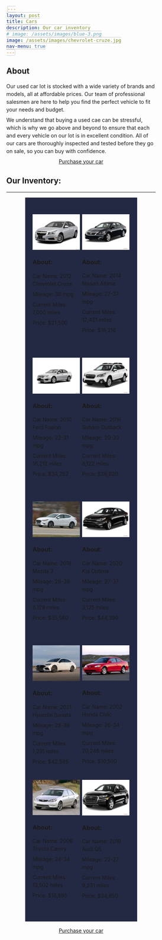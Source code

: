 ```yaml
---
layout: post
title: Cars
description: Our car inventory
# image: /assets/images/blue-3.png
image: /assets/images/chevrolet-cruze.jpg
nav-menu: true
---
```

<style>
	/* Important stuff for this demo. */

img {
  width: 100%;
  height: auto;
  vertical-align: middle;
}

.pics_in_a_row {
  display: flex;
}

.img1 { flex: 1.3344; }
.img2 { flex: 1.3345; }
.img3 { flex: 0.7505; }
.img4 { flex: 2; }
.img5 { flex: 2; }



/* Aaaand just some general styling. */

*, *:before, *:after {
  box-sizing: border-box;
}


.container {
  background: #242943;
  margin: 0 auto;
  padding: 5%;
  width: 75%;
}

h1 {
  margin-top: 0;
}

/*h2 {
  font-weight: normal;
  font-size: 19px;
  margin-bottom: 30px;
}
*/
.muted {
  font-style: italic;
  color: #666;
}

p, li {
  line-height: 1.5
}

li {
  margin-bottom: 7px;
}

p + p {
  margin-top: -7px;
}

code {
  background: #eee;
  padding: 2px 5px;
  font-size: 90%;
  border: 1px solid #ccc;
  border-radius: 4px;
  margin: 0 2px;
}

.pics_in_a_row {
  margin: 25px 0;
}

.pics_in_a_row > div:not(:last-child) {
  margin-right: 2%;
}
</style>
<h2 id="content">About</h2>
<p>Our used car lot is stocked with a wide variety of brands and models, all at affordable prices. Our team of professional salesmen are here to help you find the perfect vehicle to fit your needs and budget.

We understand that buying a used cae can be stressful, which is why we go above and beyond to ensure that each and every vehicle on our lot is in excellent condition. All of our cars are thoroughly inspected and tested before they go on sale, so you can buy with confidence.
</p>

<p align = "center">
<a href="purchase-form.html	" class="button special">Purchase your car</a>
</p>

<h2>Our Inventory:</h2>
<hr>
<div class='container'>
 <div class="column">
  <div class='pics_in_a_row'>
    <div class='img4'>
      <img src='/assets/images/chevrolet-cruze.jpg'>
      <h3>About:</h3>
		<p>Car Name: 2012 Chevrolet Cruze<br></p>
		<p>Mileage: 30 mpg<br></p>
		<p>Current Miles: 7,000 miles<br></p>
		<p>Price: $21,500<br></p>
    </div>
    <div class='img5'>
      <img src='/assets/images/nissan-altima.jpg'>
      <h3>About:</h3>
		<p>Car Name: 2014 Nissan Altima<br></p>
		<p>Mileage: 27-37 mpg<br></p>
		<p>Current Miles: 12,421 miles<br></p>
		<p>Price: $18,216<br></p>
    </div>
  </div>
</div>
<div class="column">
  <div class='pics_in_a_row'>
    <div class='img4'>
      <img src='/assets/images/ford-fusion.webp'>
      <h3>About:</h3>
		<p>Car Name: 2010 Ford Fusion<br></p>
		<p>Mileage: 22-31 mpg<br></p>
		<p>Current Miles: 16,212 miles<br></p>
		<p>Price: $34,252<br></p>
    </div>
    <div class='img5'>
      <img src='/assets/images/subaru-outback.jpg'>
      <h3>About:</h3>
		<p>Car Name: 2016 Subaru Outback<br></p>
		<p>Mileage: 20-32 mpg<br></p>
		<p>Current Miles: 8,122 miles<br></p>
		<p>Price: $36,920<br></p>
    </div>
  </div>
</div>
<div class="column">
  <div class='pics_in_a_row'>
    <div class='img4'>
      <img src='/assets/images/mazda-3.jpg'>
      <h3>About:</h3>
		<p>Car Name: 2018 Mazda 3<br></p>
		<p>Mileage: 28-38 mpg<br></p>
		<p>Current Miles: 6,129 miles<br></p>
		<p>Price: $35,560<br></p>
    </div>
    <div class='img5'>
      <img src='/assets/images/kia-optima.jpg'>
      <h3>About:</h3>
		<p>Car Name: 2020 Kia Optima<br></p>
		<p>Mileage: 27-37 mpg<br></p>
		<p>Current Miles: 3,125 miles<br></p>
		<p>Price: $44,390<br></p>
    </div>
  </div>
</div>
<div class='pics_in_a_row'>
    <div class='img4'>
      <img src='/assets/images/hyundai-sonata.jpg'>
     <h3>About:</h3>
		<p>Car Name: 2021 Hyundai Sonata<br></p>
		<p>Mileage: 28-38 mpg<br></p>
		<p>Current Miles: 1,231 miles<br></p>
		<p>Price: $42,595<br></p>
    </div>
    <div class='img5'>
      <img src='/assets/images/honda-civic.jpg'>
      <h3>About:</h3>
		<p>Car Name: 2002 Honda Civic<br></p>
		<p>Mileage: 26-34 mpg<br></p>
		<p>Current Miles: 20,246 miles<br></p>
		<p>Price: $10,500<br></p>
    </div>
  </div>
  <div class='pics_in_a_row'>
    <div class='img4'>
      <img src='/assets/images/toyota-camry.jpg'>
     <h3>About:</h3>
		<p>Car Name: 2006 Toyota Camry<br></p>
		<p>Mileage: 24-34 mpg<br></p>
		<p>Current Miles: 13,502 miles<br></p>
		<p>Price: $18,895<br></p>
    </div>
    <div class='img5'>
          <img src='/assets/images/audi-q5.jpg'>
      <h3>About:</h3>
		<p>Car Name: 2019 Audi Q5<br></p>
		<p>Mileage: 22-27 mpg<br></p>
		<p>Current Miles: 9,231 miles<br></p>
		<p>Price: $34,850<br></p>
    </div>
  </div>

</div>

<p align = "center">
<a href="purchase-form.html	" class="button special">Purchase your car</a>
</p>

